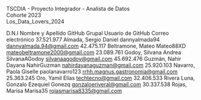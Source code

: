 TSCDIA - Proyecto Integrador - Analista de Datos 			
Cohorte 2023	
Los_Data_Lovers_2024				
				
D.N.I	Nombre y Apellido	GitHub Grupal	Usuario de GitHub	Correo electrónico
37.521.977	Almada, Sergio Daniel 		dannyalmada94	dannyalmada.94@gmail.com
42.475.117	Beltramone, Mateo		Mateo88XD	mateobeltramone2000@gmail.com
23.089.761	Godoy, Silvana Andrea 		SilvanaAGodoy	silvanaagodoy@gmail.com
45.692.476	Guzmán, Nahir Dayana		NahirGuzman	nahirdayanaguzman@gmail.com
25.920.103	Navarro, Paola Giselle		paolanavarro123	rrhh.magnus.gastronomia@gmail.com
25.363.245	Oro, Yamil Elías			techtecno@gmail.com
32.406.533	Rivera Luna, Gonzalo Ezequiel		Gonezq	gonzaloeriveral@gmail.com
30.337.538	Rojas, Marisa		Marisa35	 rojasmarisa8335@gmail.com
